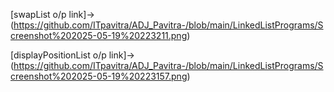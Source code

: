 [swapList o/p link]->(https://github.com/ITpavitra/ADJ_Pavitra-/blob/main/LinkedListPrograms/Screenshot%202025-05-19%20223211.png)

[displayPositionList o/p link]->(https://github.com/ITpavitra/ADJ_Pavitra-/blob/main/LinkedListPrograms/Screenshot%202025-05-19%20223157.png)
